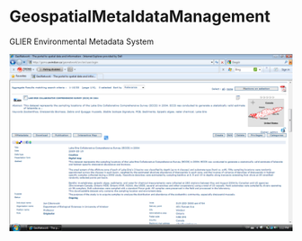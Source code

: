 # GeospatialMetaldataManagement
GLIER Environmental Metadata System

![ScreenShot](https://github.com/Chen-Lynn/GeospatialMetaldataManagement/raw/master/images/SearchMetadata.png)
